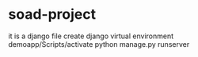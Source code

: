 # soad-project
it is a django file
create django virtual environment
demoapp/Scripts/activate
python manage.py runserver
